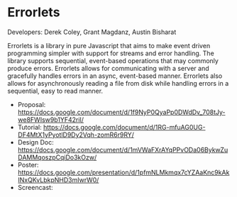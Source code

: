 # Errorlets
Developers: Derek Coley, Grant Magdanz, Austin Bisharat

Errorlets is a library in pure Javascript that aims to make event driven programming simpler with support for streams and error handling.
The library supports sequential, event-based operations that may commonly produce errors. Errorlets allows for communicating with a server and gracefully handles errors in an async, event-based manner. Errorlets also allows for asynchronously reading a file from disk while handling errors in a sequential, easy to read manner.

- Proposal: https://docs.google.com/document/d/1f9NyP0QyaPp0DWdDv_708tJy-we8FWIsw9b1YF42riI/
- Tutorial: https://docs.google.com/document/d/1RG-mfuAG0UG-DF4MtX1yPyotlD9Dy2Vqh-zomR6r9RY/
- Design Doc: https://docs.google.com/document/d/1mVWaFXrAYqPPvODa06BykwZuDAMMqoszpCqiDo3kOzw/
- Poster: https://docs.google.com/presentation/d/1pfmNLMkmqx7cYZAaKnc9kAkINxQKvLbkpNHD3mIwrW0/
- Screencast:
